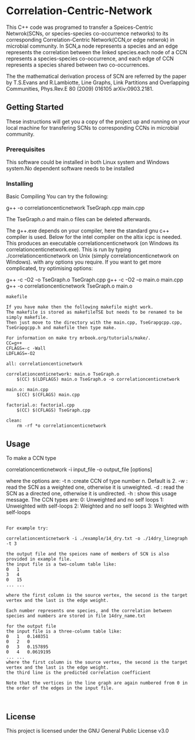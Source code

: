# Correlation-Centric-Network

This C++ code was programed to transfer a Speices-Centric Netwrok(SCNs, or species-species co-occurrence networks) to its corresponding Correlation-Centric Network(CCN,or edge netwrok) in microbial community. In SCN,a node represents a species and an edge represents the correlation between the linked species.each node of a CCN represents a species-species co-occurrence, and each edge of CCN represents a species shared between two co-occurrences. 

The the mathematical derivation process of SCN are referred by the paper by T.S.Evans and R.Lambiotte, Line Graphs, Link Partitions and Overlapping Communities, Phys.Rev.E 80 (2009) 016105 arXiv:0903.2181.


## Getting Started

These instructions will get you a copy of the project up and running on your local machine for transfering SCNs to corresponding CCNs in microbial community.

### Prerequisites

This software could be installed in both Linux system and Windows system.No dependent software needs to be installed  

### Installing

Basic Compiling
You can try the following:

g++ -o correlationcenticnetwork TseGraph.cpp main.cpp

The TseGraph.o and main.o files can be deleted afterwards. 

The g++.exe depends on your compiler, here the standard gnu c++ compiler is used. 
Below for the intel compiler on the altix icpc is needed. 
This produces an executable correlationcenticnetwork (on Windows its correlationcenticnetwork.exe). 
This is run by typing ./correlationcenticnetwork on Unix (simply correlationcenticnetwork on Windows). 
with any options you require. 
If you want to get more complicated, try optimising options: 

g++ -c -O2 -o TseGraph.o TseGraph.cpp
g++ -c -O2 -o main.o main.cpp
g++ -o correlationcenticnetwork TseGraph.o main.o

```
makefile

If you have make then the following makefile might work. 
The makefile is stored as makefileTSE but needs to be renamed to be simply makefile. 
Then just move to the directory with the main.cpp, TseGrapgcpp.cpp, TseGrapgcpp.h and makefile then type make. 

For information on make try mrbook.org/tutorials/make/. 
CC=g++
CFLAGS=-c -Wall
LDFLAGS=-O2

all: correlationcenticnetwork

correlationcenticnetwork: main.o TseGraph.o
	$(CC) $(LDFLAGS) main.o TseGraph.o -o correlationcenticnetwork

main.o: main.cpp
	$(CC) $(CFLAGS) main.cpp

factorial.o: factorial.cpp
	$(CC) $(CFLAGS) TseGraph.cpp

clean:
	rm -rf *o correlationcenticnetwork

```

## Usage

To make a CCN type

correlationcenticnetwork -i input_file -o output_file [options]

where the options are: 
-t n :create CCN of type number n. Default is 2.
-w : read the SCN as a weighted one, otherwise it is unweighted.
-d : read the SCN as a directed one, otherwise it is undirected.
-h : show this usage message.
The CCN types are: 
0: Unweighted and no self loops 
1: Unweighted with self-loops 
2: Weighted and no self loops 
3: Weighted with self-loops 

```

For example try:
 
correlationcenticnetwork -i ./example/14_dry.txt -o ./14dry_linegraph -t 3

the output file and the speices name of members of SCN is also provided in example file.
the input file is a two-column table like:
0	1
3	4
0	15
...	...

where the first column is the source vertex, the second is the target vertex and the last is the edge weight. 

Each number represents one species, and the correlation between species and numbers are stored in file 14dry_name.txt

for the output file
the input file is a three-column table like:
0	1	0.140351
0	2	0
0	3	0.157895
0	4	0.0619195
...	...
where the first column is the source vertex, the second is the target vertex and the last is the edge weight. 
the third line is the predicted correlation coefficient

Note that the vertices in the line graph are again numbered from 0 in the order of the edges in the input file. 



```

## License

This project is licensed under the GNU General Public License v3.0
